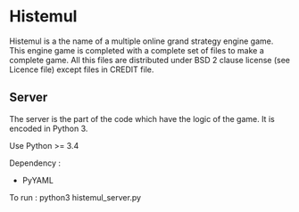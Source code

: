 Histemul
========
Histemul is a the name of a multiple online grand strategy engine game.
This engine game is completed with a complete set of files to make a complete game.
All this files are distributed under BSD 2 clause license (see Licence file) except files in CREDIT file.

Server
------
The server is the part of the code which have the logic of the game. It is encoded in Python 3.

Use Python >= 3.4

Dependency :
* PyYAML

To run :
python3 histemul_server.py
